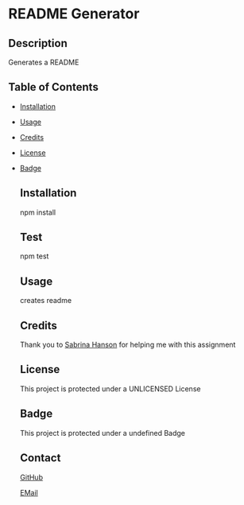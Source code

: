 # README Generator


  ## Description
  Generates a README
  
  ## Table of Contents 
   
  - [Installation](#installation)
  - [Usage](#usage)
  - [Credits](#credits)
- [License](#license)
- [Badge](#Badge)
  
  
  ## Installation
  npm install

  ## Test
  npm test

  ## Usage
  creates readme
  
     
  ## Credits
  Thank you to [Sabrina Hanson](https://www.github.com/sabhanson) for helping me with this assignment
  
  
  ## License
    This project is protected under a UNLICENSED License 


  ## Badge
    This project is protected under a undefined Badge


  
  
  ## Contact
  
  
  [GitHub](https://www.github.com/andresilva8624)
  
  
  
  [EMail](mailto:andresilva8624@gmail.com)
